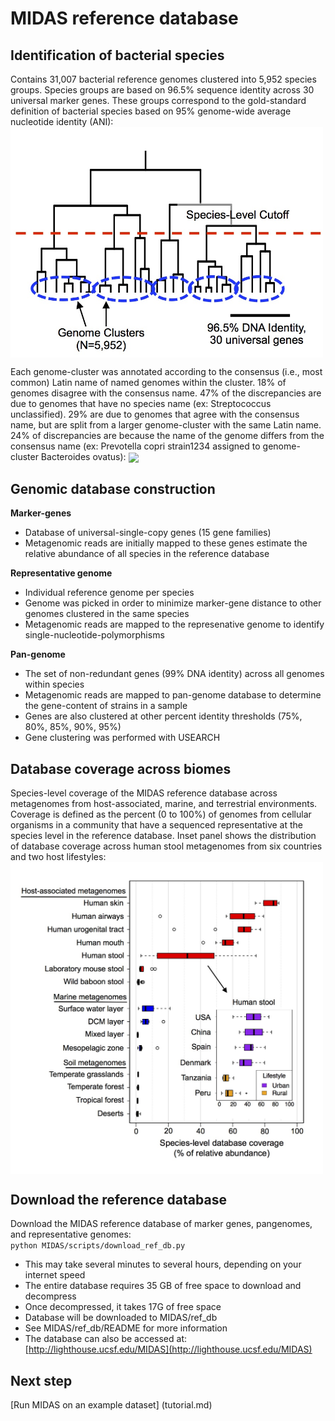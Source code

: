 # MIDAS reference database

## Identification of bacterial species
Contains 31,007 bacterial reference genomes clustered into 5,952 species groups. Species groups are based on 96.5% sequence identity across 30 universal marker genes. These groups correspond to the gold-standard definition of bacterial species based on 95% genome-wide average nucleotide identity (ANI):
<img src="../images/genome_clusters.jpg" width="500" align="center"/>   
    
Each genome-cluster was annotated according to the consensus (i.e., most common) Latin name of named genomes within the cluster. 18% of genomes disagree with the consensus name. 47% of the discrepancies are due to genomes that have no species name (ex: Streptococcus unclassified). 29% are due to genomes that agree with the consensus name, but are split from a larger genome-cluster with the same Latin name. 24% of discrepancies are because the name of the genome differs from the consensus name (ex: Prevotella copri strain1234 assigned to genome-cluster Bacteroides ovatus):
<img src="../images/taxonomy_discrepancy.jpg.jpg" width="500" align="center"/>   
      
## Genomic database construction

**Marker-genes**

* Database of universal-single-copy genes (15 gene families) 
* Metagenomic reads are initially mapped to these genes estimate the relative abundance of all species in the reference database

**Representative genome** 

* Individual reference genome per species
* Genome was picked in order to minimize marker-gene distance to other genomes clustered in the same species
* Metagenomic reads are mapped to the represenative genome to identify single-nucleotide-polymorphisms

**Pan-genome**

* The set of non-redundant genes (99% DNA identity) across all genomes within species
* Metagenomic reads are mapped to pan-genome database to determine the gene-content of strains in a sample
* Genes are also clustered at other percent identity thresholds (75%, 80%, 85%, 90%, 95%)
* Gene clustering was performed with USEARCH

## Database coverage across biomes

Species-level coverage of the MIDAS reference database across metagenomes from host-associated, marine, and terrestrial environments. Coverage is defined as the percent (0 to 100%) of genomes from cellular organisms in a community that have a sequenced representative at the species level in the reference database. Inset panel shows the distribution of database coverage across human stool metagenomes from six countries and two host lifestyles:
<img src="../images/database_coverage.jpg" width="500" align="center"/>  


## Download the reference database
Download the MIDAS reference database of marker genes, pangenomes, and representative genomes:  
`python MIDAS/scripts/download_ref_db.py`  
* This may take several minutes to several hours, depending on your internet speed
* The entire database requires 35 GB of free space to download and decompress
* Once decompressed, it takes 17G of free space
* Database will be downloaded to MIDAS/ref_db
* See MIDAS/ref_db/README for more information
* The database can also be accessed at: [http://lighthouse.ucsf.edu/MIDAS](http://lighthouse.ucsf.edu/MIDAS) 


## Next step
[Run MIDAS on an example dataset] (tutorial.md)
